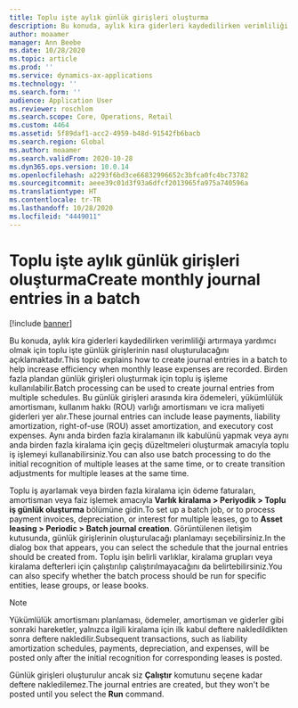 ```yaml
---
title: Toplu işte aylık günlük girişleri oluşturma
description: Bu konuda, aylık kira giderleri kaydedilirken verimliliği artırmaya yardımcı olmak için toplu işte günlük girişlerinin nasıl oluşturulacağını açıklamaktadır.
author: moaamer
manager: Ann Beebe
ms.date: 10/28/2020
ms.topic: article
ms.prod: ''
ms.service: dynamics-ax-applications
ms.technology: ''
ms.search.form: ''
audience: Application User
ms.reviewer: roschlom
ms.search.scope: Core, Operations, Retail
ms.custom: 4464
ms.assetid: 5f89daf1-acc2-4959-b48d-91542fb6bacb
ms.search.region: Global
ms.author: moaamer
ms.search.validFrom: 2020-10-28
ms.dyn365.ops.version: 10.0.14
ms.openlocfilehash: a2293f6bd3ce66832996652c3bfca0fc4bc73782
ms.sourcegitcommit: aeee39c01d3f93a6dfcf2013965fa975a740596a
ms.translationtype: HT
ms.contentlocale: tr-TR
ms.lasthandoff: 10/28/2020
ms.locfileid: "4449011"
---
```

# <a name="create-monthly-journal-entries-in-a-batch"></a><span data-ttu-id="d61e1-103">Toplu işte aylık günlük girişleri oluşturma</span><span class="sxs-lookup"><span data-stu-id="d61e1-103">Create monthly journal entries in a batch</span></span>

[!include [banner](../includes/banner.md)]

<span data-ttu-id="d61e1-104">Bu konuda, aylık kira giderleri kaydedilirken verimliliği artırmaya yardımcı olmak için toplu işte günlük girişlerinin nasıl oluşturulacağını açıklamaktadır.</span><span class="sxs-lookup"><span data-stu-id="d61e1-104">This topic explains how to create journal entries in a batch to help increase efficiency when monthly lease expenses are recorded.</span></span> <span data-ttu-id="d61e1-105">Birden fazla plandan günlük girişleri oluşturmak için toplu iş işleme kullanılabilir.</span><span class="sxs-lookup"><span data-stu-id="d61e1-105">Batch processing can be used to create journal entries from multiple schedules.</span></span> <span data-ttu-id="d61e1-106">Bu günlük girişleri arasında kira ödemeleri, yükümlülük amortismanı, kullanım hakkı (ROU) varlığı amortismanı ve icra maliyeti giderleri yer alır.</span><span class="sxs-lookup"><span data-stu-id="d61e1-106">These journal entries can include lease payments, liability amortization, right-of-use (ROU) asset amortization, and executory cost expenses.</span></span> <span data-ttu-id="d61e1-107">Aynı anda birden fazla kiralamanın ilk kabulünü yapmak veya aynı anda birden fazla kiralama için geçiş düzeltmeleri oluşturmak amacıyla toplu iş işlemeyi kullanabilirsiniz.</span><span class="sxs-lookup"><span data-stu-id="d61e1-107">You can also use batch processing to do the initial recognition of multiple leases at the same time, or to create transition adjustments for multiple leases at the same time.</span></span>

<span data-ttu-id="d61e1-108">Toplu iş ayarlamak veya birden fazla kiralama için ödeme faturaları, amortisman veya faiz işlemek amacıyla **Varlık kiralama \> Periyodik \> Toplu iş günlük oluşturma** bölümüne gidin.</span><span class="sxs-lookup"><span data-stu-id="d61e1-108">To set up a batch job, or to process payment invoices, depreciation, or interest for multiple leases, go to **Asset leasing \> Periodic \> Batch journal creation**.</span></span> <span data-ttu-id="d61e1-109">Görüntülenen iletişim kutusunda, günlük girişlerinin oluşturulacağı planlamayı seçebilirsiniz.</span><span class="sxs-lookup"><span data-stu-id="d61e1-109">In the dialog box that appears, you can select the schedule that the journal entries should be created from.</span></span> <span data-ttu-id="d61e1-110">Toplu işin belirli varlıklar, kiralama grupları veya kiralama defterleri için çalıştırılıp çalıştırılmayacağını da belirtebilirsiniz.</span><span class="sxs-lookup"><span data-stu-id="d61e1-110">You can also specify whether the batch process should be run for specific entities, lease groups, or lease books.</span></span>

> [!NOTE]
> <span data-ttu-id="d61e1-111">Yükümlülük amortismanı planlaması, ödemeler, amortisman ve giderler gibi sonraki hareketler, yalnızca ilgili kiralama için ilk kabul deftere nakledildikten sonra deftere nakledilir.</span><span class="sxs-lookup"><span data-stu-id="d61e1-111">Subsequent transactions, such as liability amortization schedules, payments, depreciation, and expenses, will be posted only after the initial recognition for corresponding leases is posted.</span></span>
>
> <span data-ttu-id="d61e1-112">Günlük girişleri oluşturulur ancak siz **Çalıştır** komutunu seçene kadar deftere nakledilemez.</span><span class="sxs-lookup"><span data-stu-id="d61e1-112">The journal entries are created, but they won't be posted until you select the **Run** command.</span></span>
